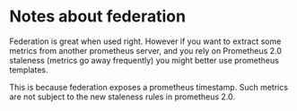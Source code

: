 # Notes about federation


Federation is great when used right. However if you want to extract some metrics
from another prometheus server, and you rely on Prometheus 2.0 staleness
(metrics go away frequently) you might better use prometheus templates.

This is because federation exposes a prometheus timestamp. Such metrics are not
subject to the new staleness rules in prometheus 2.0.
